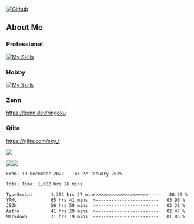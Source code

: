 [![Github](https://img.shields.io/github/followers/skyt-a?label=Follow&style=social)](https://github.com/skyt-a)

## About Me
### Professional
[![My Skills](https://skillicons.dev/icons?i=react,ts,js,nodejs,java,graphql,firebase,githubactions&theme=light)](https://skillicons.dev)
### Hobby
[![My Skills](https://skillicons.dev/icons?i=unity,rust,py&theme=light)](https://skillicons.dev)

### Zenn
https://zenn.dev/ringoku
### Qiita
https://qiita.com/sky_t


![](https://github-profile-summary-cards.vercel.app/api/cards/profile-details?username=skyt-a&theme=default)

![](https://github-profile-summary-cards.vercel.app/api/cards/repos-per-language?username=skyt-a&theme=default)![](https://github-profile-summary-cards.vercel.app/api/cards/stats?username=RinGoku&theme=default)

<!--START_SECTION:waka-->

```txt
From: 19 December 2022 - To: 22 January 2025

Total Time: 1,682 hrs 26 mins

TypeScript       1,352 hrs 27 mins>>>>>>>>>>>>>>>>>>>>-----   80.39 %
YAML             65 hrs 41 mins  >------------------------   03.90 %
JSON             56 hrs 50 mins  >------------------------   03.38 %
Astro            41 hrs 29 mins  >------------------------   02.47 %
Markdown         31 hrs 19 mins  -------------------------   01.86 %
```

<!--END_SECTION:waka-->
